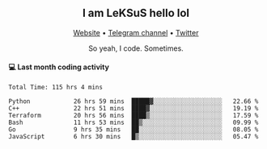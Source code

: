<h2 align="center">I am LeKSuS hello lol</h2>
<div align="center">
  <a href="https://leksus.net">Website</a> •
  <a href="https://t.me/leksus_was_here">Telegram channel</a> •
  <a href="https://twitter.com/___LeKSuS___">Twitter</a>
</div>
<p align="center">So yeah, I code. Sometimes.</p>

#### :computer: Last month coding activity
<!--START_SECTION:waka-->

```text
Total Time: 115 hrs 4 mins

Python            26 hrs 59 mins  █████▓░░░░░░░░░░░░░░░░░░░   22.66 %
C++               22 hrs 51 mins  ████▓░░░░░░░░░░░░░░░░░░░░   19.19 %
Terraform         20 hrs 56 mins  ████▒░░░░░░░░░░░░░░░░░░░░   17.59 %
Bash              11 hrs 53 mins  ██▒░░░░░░░░░░░░░░░░░░░░░░   09.99 %
Go                9 hrs 35 mins   ██░░░░░░░░░░░░░░░░░░░░░░░   08.05 %
JavaScript        6 hrs 30 mins   █▒░░░░░░░░░░░░░░░░░░░░░░░   05.47 %
```

<!--END_SECTION:waka-->

<!-- flag{4_l0t_0f_1nter35t1ng_th1ng5_4r3_1n_publ1c_d0m41n} -->

